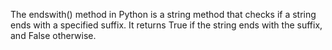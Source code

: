 The endswith() method in Python is a string method that checks if a string ends with a specified suffix. It returns True if the string ends with the suffix, and False otherwise.

